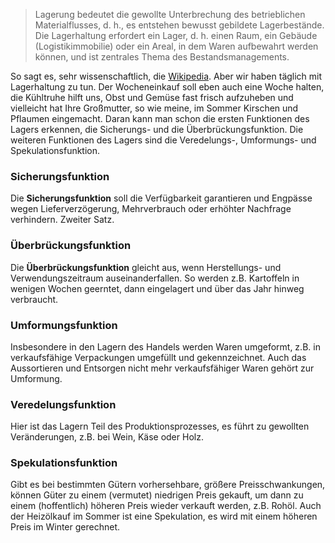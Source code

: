 >Lagerung bedeutet die gewollte Unterbrechung des betrieblichen Materialflusses, d. h., es entstehen bewusst gebildete Lagerbestände. Die Lagerhaltung erfordert ein Lager, d. h. einen Raum, ein Gebäude (Logistikimmobilie) oder ein Areal, in dem Waren aufbewahrt werden können, und ist zentrales Thema des Bestandsmanagements.

So sagt es, sehr wissenschaftlich, die [Wikipedia](https://de.wikipedia.org/wiki/Lagerhaltung). Aber wir haben täglich mit Lagerhaltung zu tun. Der Wocheneinkauf soll eben auch eine Woche halten, die Kühltruhe hilft uns, Obst und Gemüse fast frisch aufzuheben und vielleicht hat Ihre Großmutter, so wie meine, im Sommer Kirschen und Pflaumen eingemacht. Daran kann man schon die ersten Funktionen des Lagers erkennen, die Sicherungs- und die Überbrückungsfunktion. Die weiteren Funktionen des Lagers sind die Veredelungs-, Umformungs- und Spekulationsfunktion.

### Sicherungsfunktion
Die **Sicherungsfunktion** soll die Verfügbarkeit garantieren und Engpässe wegen Lieferverzögerung, Mehrverbrauch oder erhöhter Nachfrage verhindern. Zweiter Satz.

### Überbrückungsfunktion   
Die **Überbrückungsfunktion** gleicht aus, wenn Herstellungs- und Verwendungszeitraum auseinanderfallen. So werden z.B. Kartoffeln in wenigen Wochen geerntet, dann eingelagert und über das Jahr hinweg verbraucht.

### Umformungsfunktion

Insbesondere in den Lagern des Handels werden Waren umgeformt, z.B. in verkaufsfähige Verpackungen umgefüllt und gekennzeichnet. Auch das Aussortieren und Entsorgen nicht mehr verkaufsfähiger Waren gehört zur Umformung.

### Veredelungsfunktion

Hier ist das Lagern Teil des Produktionsprozesses, es führt zu gewollten Veränderungen, z.B. bei Wein, Käse oder Holz.

### Spekulationsfunktion

Gibt es bei bestimmten Gütern vorhersehbare, größere Preisschwankungen, können Güter zu einem (vermutet) niedrigen Preis gekauft, um dann zu einem (hoffentlich) höheren Preis wieder verkauft werden, z.B. Rohöl. Auch der Heizölkauf im Sommer ist eine Spekulation, es wird mit einem höheren Preis im Winter gerechnet.
